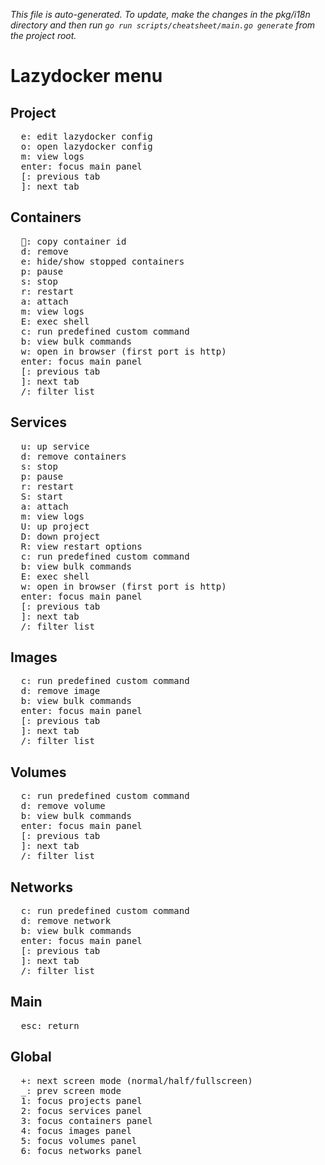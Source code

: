 _This file is auto-generated. To update, make the changes in the pkg/i18n directory and then run `go run scripts/cheatsheet/main.go generate` from the project root._

# Lazydocker menu

## Project

<pre>
  <kbd>e</kbd>: edit lazydocker config
  <kbd>o</kbd>: open lazydocker config
  <kbd>m</kbd>: view logs
  <kbd>enter</kbd>: focus main panel
  <kbd>[</kbd>: previous tab
  <kbd>]</kbd>: next tab
</pre>

## Containers

<pre>
  <kbd></kbd>: copy container id
  <kbd>d</kbd>: remove
  <kbd>e</kbd>: hide/show stopped containers
  <kbd>p</kbd>: pause
  <kbd>s</kbd>: stop
  <kbd>r</kbd>: restart
  <kbd>a</kbd>: attach
  <kbd>m</kbd>: view logs
  <kbd>E</kbd>: exec shell
  <kbd>c</kbd>: run predefined custom command
  <kbd>b</kbd>: view bulk commands
  <kbd>w</kbd>: open in browser (first port is http)
  <kbd>enter</kbd>: focus main panel
  <kbd>[</kbd>: previous tab
  <kbd>]</kbd>: next tab
  <kbd>/</kbd>: filter list
</pre>

## Services

<pre>
  <kbd>u</kbd>: up service
  <kbd>d</kbd>: remove containers
  <kbd>s</kbd>: stop
  <kbd>p</kbd>: pause
  <kbd>r</kbd>: restart
  <kbd>S</kbd>: start
  <kbd>a</kbd>: attach
  <kbd>m</kbd>: view logs
  <kbd>U</kbd>: up project
  <kbd>D</kbd>: down project
  <kbd>R</kbd>: view restart options
  <kbd>c</kbd>: run predefined custom command
  <kbd>b</kbd>: view bulk commands
  <kbd>E</kbd>: exec shell
  <kbd>w</kbd>: open in browser (first port is http)
  <kbd>enter</kbd>: focus main panel
  <kbd>[</kbd>: previous tab
  <kbd>]</kbd>: next tab
  <kbd>/</kbd>: filter list
</pre>

## Images

<pre>
  <kbd>c</kbd>: run predefined custom command
  <kbd>d</kbd>: remove image
  <kbd>b</kbd>: view bulk commands
  <kbd>enter</kbd>: focus main panel
  <kbd>[</kbd>: previous tab
  <kbd>]</kbd>: next tab
  <kbd>/</kbd>: filter list
</pre>

## Volumes

<pre>
  <kbd>c</kbd>: run predefined custom command
  <kbd>d</kbd>: remove volume
  <kbd>b</kbd>: view bulk commands
  <kbd>enter</kbd>: focus main panel
  <kbd>[</kbd>: previous tab
  <kbd>]</kbd>: next tab
  <kbd>/</kbd>: filter list
</pre>

## Networks

<pre>
  <kbd>c</kbd>: run predefined custom command
  <kbd>d</kbd>: remove network
  <kbd>b</kbd>: view bulk commands
  <kbd>enter</kbd>: focus main panel
  <kbd>[</kbd>: previous tab
  <kbd>]</kbd>: next tab
  <kbd>/</kbd>: filter list
</pre>

## Main

<pre>
  <kbd>esc</kbd>: return
</pre>

## Global

<pre>
  <kbd>+</kbd>: next screen mode (normal/half/fullscreen)
  <kbd>_</kbd>: prev screen mode
  <kbd>1</kbd>: focus projects panel
  <kbd>2</kbd>: focus services panel
  <kbd>3</kbd>: focus containers panel
  <kbd>4</kbd>: focus images panel
  <kbd>5</kbd>: focus volumes panel
  <kbd>6</kbd>: focus networks panel
</pre>
